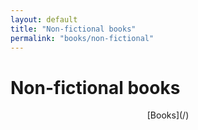 ```yaml
---
layout: default
title: "Non-fictional books"
permalink: "books/non-fictional"
---
```


# Non-fictional books


<div style="text-align: center;" markdown="1"> [Books](/) 
</div>  